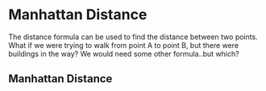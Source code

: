 # Manhattan Distance

The distance formula can be used to find the distance between two points. What if we were trying to walk from point A to point B, but there were buildings in the way? We would need some other formula..but which?

## Manhattan Distance

